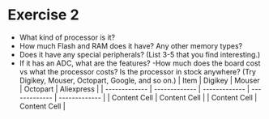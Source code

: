 # Exercise 2
- What kind of processor is it?
- How much Flash and RAM does it have? Any other memory types?
- Does it have any special peripherals? (List 3-5 that you find interesting.)
- If it has an ADC, what are the features?
-How much does the board cost vs what the processor costs? Is the processor in stock
anywhere? (Try Digikey, Mouser, Octopart, Google, and so on.)
|     Item      |   Digikey     |   Mouser      |   Octopart    | Aliexpress |
| ------------- | ------------- | ------------- | ------------- | ------------- |
| Content Cell  | Content Cell  |
| Content Cell  | Content Cell  |

